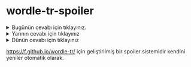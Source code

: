 # wordle-tr-spoiler

<details>
  <summary>Bugünün cevabı için tıklayınız.</summary>
  <br>
    <b> böcek </b>
</details>

<details>
  <summary>Yarının cevabı için tıklayınız</summary>
  <br>
   <b> dumur </b>
</details>

<details>
  <summary>Dünün cevabı için tıklayınız </summary>
  <br>
  <b> arife </b>
</details>

https://f.github.io/wordle-tr/ için geliştirilmiş bir spoiler sistemidir kendini yeniler otomatik olarak.

